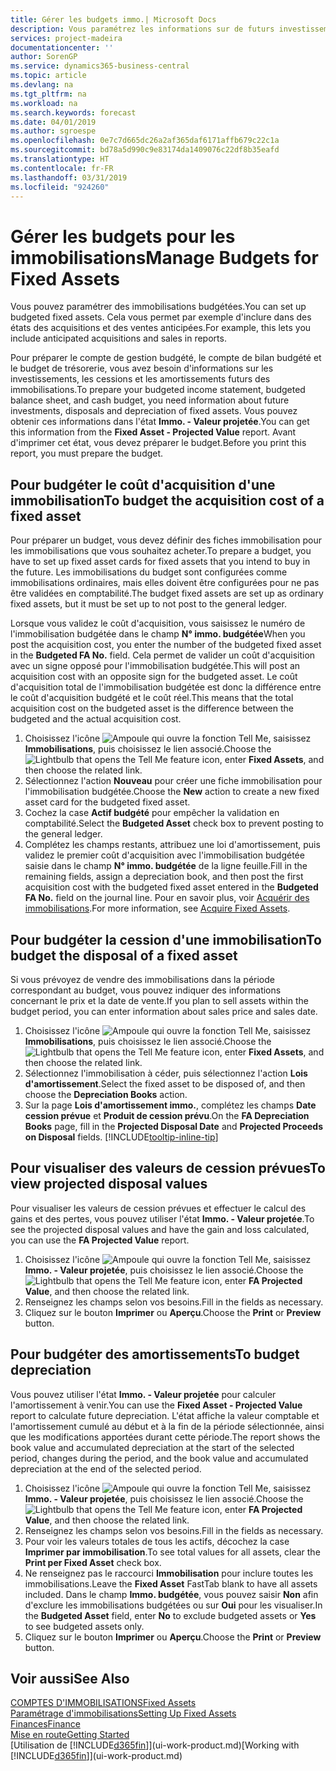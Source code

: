 ```yaml
---
title: Gérer les budgets immo.| Microsoft Docs
description: Vous paramétrez les informations sur de futurs investissements, cessions, et amortissements d'immobilisations pour préparer les budgets et les prévisions.
services: project-madeira
documentationcenter: ''
author: SorenGP
ms.service: dynamics365-business-central
ms.topic: article
ms.devlang: na
ms.tgt_pltfrm: na
ms.workload: na
ms.search.keywords: forecast
ms.date: 04/01/2019
ms.author: sgroespe
ms.openlocfilehash: 0e7c7d665dc26a2af365daf6171affb679c22c1a
ms.sourcegitcommit: bd78a5d990c9e83174da1409076c22df8b35eafd
ms.translationtype: HT
ms.contentlocale: fr-FR
ms.lasthandoff: 03/31/2019
ms.locfileid: "924260"
---
```

# <a name="manage-budgets-for-fixed-assets"></a><span data-ttu-id="03a2f-103">Gérer les budgets pour les immobilisations</span><span class="sxs-lookup"><span data-stu-id="03a2f-103">Manage Budgets for Fixed Assets</span></span>
<span data-ttu-id="03a2f-104">Vous pouvez paramétrer des immobilisations budgétées.</span><span class="sxs-lookup"><span data-stu-id="03a2f-104">You can set up budgeted fixed assets.</span></span> <span data-ttu-id="03a2f-105">Cela vous permet par exemple d'inclure dans des états des acquisitions et des ventes anticipées.</span><span class="sxs-lookup"><span data-stu-id="03a2f-105">For example, this lets you include anticipated acquisitions and sales in reports.</span></span>  

<span data-ttu-id="03a2f-106">Pour préparer le compte de gestion budgété, le compte de bilan budgété et le budget de trésorerie, vous avez besoin d'informations sur les investissements, les cessions et les amortissements futurs des immobilisations.</span><span class="sxs-lookup"><span data-stu-id="03a2f-106">To prepare your budgeted income statement, budgeted balance sheet, and cash budget, you need information about future investments, disposals and depreciation of fixed assets.</span></span> <span data-ttu-id="03a2f-107">Vous pouvez obtenir ces informations dans l'état **Immo. - Valeur projetée**.</span><span class="sxs-lookup"><span data-stu-id="03a2f-107">You can get this information from the **Fixed Asset - Projected Value** report.</span></span> <span data-ttu-id="03a2f-108">Avant d'imprimer cet état, vous devez préparer le budget.</span><span class="sxs-lookup"><span data-stu-id="03a2f-108">Before you print this report, you must prepare the budget.</span></span>  

## <a name="to-budget-the-acquisition-cost-of-a-fixed-asset"></a><span data-ttu-id="03a2f-109">Pour budgéter le coût d'acquisition d'une immobilisation</span><span class="sxs-lookup"><span data-stu-id="03a2f-109">To budget the acquisition cost of a fixed asset</span></span>
<span data-ttu-id="03a2f-110">Pour préparer un budget, vous devez définir des fiches immobilisation pour les immobilisations que vous souhaitez acheter.</span><span class="sxs-lookup"><span data-stu-id="03a2f-110">To prepare a budget, you have to set up fixed asset cards for fixed assets that you intend to buy in the future.</span></span> <span data-ttu-id="03a2f-111">Les immobilisations du budget sont configurées comme immobilisations ordinaires, mais elles doivent être configurées pour ne pas être validées en comptabilité.</span><span class="sxs-lookup"><span data-stu-id="03a2f-111">The budget fixed assets are set up as ordinary fixed assets, but it must be set up to not post to the general ledger.</span></span>

<span data-ttu-id="03a2f-112">Lorsque vous validez le coût d'acquisition, vous saisissez le numéro de l'immobilisation budgétée dans le champ **N° immo. budgétée**</span><span class="sxs-lookup"><span data-stu-id="03a2f-112">When you post the acquisition cost, you enter the number of the budgeted fixed asset in the **Budgeted FA No.** field.</span></span> <span data-ttu-id="03a2f-113">Cela permet de valider un coût d'acquisition avec un signe opposé pour l'immobilisation budgétée.</span><span class="sxs-lookup"><span data-stu-id="03a2f-113">This will post an acquisition cost with an opposite sign for the budgeted asset.</span></span> <span data-ttu-id="03a2f-114">Le coût d'acquisition total de l'immobilisation budgétée est donc la différence entre le coût d'acquisition budgété et le coût réel.</span><span class="sxs-lookup"><span data-stu-id="03a2f-114">This means that the total acquisition cost on the budgeted asset is the difference between the budgeted and the actual acquisition cost.</span></span>

1. <span data-ttu-id="03a2f-115">Choisissez l'icône ![Ampoule qui ouvre la fonction Tell Me](media/ui-search/search_small.png "Dites-moi ce que vous voulez faire"), saisissez **Immobilisations**, puis choisissez le lien associé.</span><span class="sxs-lookup"><span data-stu-id="03a2f-115">Choose the ![Lightbulb that opens the Tell Me feature](media/ui-search/search_small.png "Tell me what you want to do") icon, enter **Fixed Assets**, and then choose the related link.</span></span>
2. <span data-ttu-id="03a2f-116">Sélectionnez l'action **Nouveau** pour créer une fiche immobilisation pour l'immobilisation budgétée.</span><span class="sxs-lookup"><span data-stu-id="03a2f-116">Choose the **New** action to create a new fixed asset card for the budgeted fixed asset.</span></span>
3. <span data-ttu-id="03a2f-117">Cochez la case **Actif budgété** pour empêcher la validation en comptabilité.</span><span class="sxs-lookup"><span data-stu-id="03a2f-117">Select the **Budgeted Asset** check box to prevent posting to the general ledger.</span></span>
4. <span data-ttu-id="03a2f-118">Complétez les champs restants, attribuez une loi d'amortissement, puis validez le premier coût d'acquisition avec l'immobilisation budgétée saisie dans le champ **N° immo. budgétée** de la ligne feuille.</span><span class="sxs-lookup"><span data-stu-id="03a2f-118">Fill in the remaining fields, assign a depreciation book, and then post the first acquisition cost with the budgeted fixed asset entered in the **Budgeted FA No.** field on the journal line.</span></span> <span data-ttu-id="03a2f-119">Pour en savoir plus, voir [Acquérir des immobilisations](fa-how-acquire.md).</span><span class="sxs-lookup"><span data-stu-id="03a2f-119">For more information, see [Acquire Fixed Assets](fa-how-acquire.md).</span></span>

## <a name="to-budget-the-disposal-of-a-fixed-asset"></a><span data-ttu-id="03a2f-120">Pour budgéter la cession d'une immobilisation</span><span class="sxs-lookup"><span data-stu-id="03a2f-120">To budget the disposal of a fixed asset</span></span>
<span data-ttu-id="03a2f-121">Si vous prévoyez de vendre des immobilisations dans la période correspondant au budget, vous pouvez indiquer des informations concernant le prix et la date de vente.</span><span class="sxs-lookup"><span data-stu-id="03a2f-121">If you plan to sell assets within the budget period, you can enter information about sales price and sales date.</span></span>

1. <span data-ttu-id="03a2f-122">Choisissez l'icône ![Ampoule qui ouvre la fonction Tell Me](media/ui-search/search_small.png "Dites-moi ce que vous voulez faire"), saisissez **Immobilisations**, puis choisissez le lien associé.</span><span class="sxs-lookup"><span data-stu-id="03a2f-122">Choose the ![Lightbulb that opens the Tell Me feature](media/ui-search/search_small.png "Tell me what you want to do") icon, enter **Fixed Assets**, and then choose the related link.</span></span>
2. <span data-ttu-id="03a2f-123">Sélectionnez l'immobilisation à céder, puis sélectionnez l'action **Lois d'amortissement**.</span><span class="sxs-lookup"><span data-stu-id="03a2f-123">Select the fixed asset to be disposed of, and then choose the **Depreciation Books** action.</span></span>
3. <span data-ttu-id="03a2f-124">Sur la page **Lois d'amortissement immo.**, complétez les champs **Date cession prévue** et **Produit de cession prévu**.</span><span class="sxs-lookup"><span data-stu-id="03a2f-124">On the **FA Depreciation Books** page, fill in the **Projected Disposal Date** and **Projected Proceeds on Disposal** fields.</span></span> [!INCLUDE[tooltip-inline-tip](includes/tooltip-inline-tip_md.md)]

## <a name="to-view-projected-disposal-values"></a><span data-ttu-id="03a2f-125">Pour visualiser des valeurs de cession prévues</span><span class="sxs-lookup"><span data-stu-id="03a2f-125">To view projected disposal values</span></span>
<span data-ttu-id="03a2f-126">Pour visualiser les valeurs de cession prévues et effectuer le calcul des gains et des pertes, vous pouvez utiliser l'état **Immo. - Valeur projetée**.</span><span class="sxs-lookup"><span data-stu-id="03a2f-126">To see the projected disposal values and have the gain and loss calculated, you can use the **FA Projected Value** report.</span></span>

1. <span data-ttu-id="03a2f-127">Choisissez l'icône ![Ampoule qui ouvre la fonction Tell Me](media/ui-search/search_small.png "Dites-moi ce que vous voulez faire"), saisissez **Immo. - Valeur projetée**, puis choisissez le lien associé.</span><span class="sxs-lookup"><span data-stu-id="03a2f-127">Choose the ![Lightbulb that opens the Tell Me feature](media/ui-search/search_small.png "Tell me what you want to do") icon, enter **FA Projected Value**, and then choose the related link.</span></span>
2. <span data-ttu-id="03a2f-128">Renseignez les champs selon vos besoins.</span><span class="sxs-lookup"><span data-stu-id="03a2f-128">Fill in the fields as necessary.</span></span>
3. <span data-ttu-id="03a2f-129">Cliquez sur le bouton **Imprimer** ou **Aperçu**.</span><span class="sxs-lookup"><span data-stu-id="03a2f-129">Choose the **Print** or **Preview** button.</span></span>

## <a name="to-budget-depreciation"></a><span data-ttu-id="03a2f-130">Pour budgéter des amortissements</span><span class="sxs-lookup"><span data-stu-id="03a2f-130">To budget depreciation</span></span>
<span data-ttu-id="03a2f-131">Vous pouvez utiliser l'état **Immo. - Valeur projetée** pour calculer l'amortissement à venir.</span><span class="sxs-lookup"><span data-stu-id="03a2f-131">You can use the **Fixed Asset - Projected Value** report to calculate future depreciation.</span></span> <span data-ttu-id="03a2f-132">L'état affiche la valeur comptable et l'amortissement cumulé au début et à la fin de la période sélectionnée, ainsi que les modifications apportées durant cette période.</span><span class="sxs-lookup"><span data-stu-id="03a2f-132">The report shows the book value and accumulated depreciation at the start of the selected period, changes during the period, and the book value and accumulated depreciation at the end of the selected period.</span></span>

1. <span data-ttu-id="03a2f-133">Choisissez l'icône ![Ampoule qui ouvre la fonction Tell Me](media/ui-search/search_small.png "Dites-moi ce que vous voulez faire"), saisissez **Immo. - Valeur projetée**, puis choisissez le lien associé.</span><span class="sxs-lookup"><span data-stu-id="03a2f-133">Choose the ![Lightbulb that opens the Tell Me feature](media/ui-search/search_small.png "Tell me what you want to do") icon, enter **FA Projected Value**, and then choose the related link.</span></span>
2. <span data-ttu-id="03a2f-134">Renseignez les champs selon vos besoins.</span><span class="sxs-lookup"><span data-stu-id="03a2f-134">Fill in the fields as necessary.</span></span>
3. <span data-ttu-id="03a2f-135">Pour voir les valeurs totales de tous les actifs, décochez la case **Imprimer par immobilisation**.</span><span class="sxs-lookup"><span data-stu-id="03a2f-135">To see total values for all assets, clear the **Print per Fixed Asset** check box.</span></span>
4. <span data-ttu-id="03a2f-136">Ne renseignez pas le raccourci **Immobilisation** pour inclure toutes les immobilisations.</span><span class="sxs-lookup"><span data-stu-id="03a2f-136">Leave the **Fixed Asset** FastTab blank to have all assets included.</span></span> <span data-ttu-id="03a2f-137">Dans le champ **Immo. budgétée**, vous pouvez saisir **Non** afin d'exclure les immobilisations budgétées ou sur **Oui** pour les visualiser.</span><span class="sxs-lookup"><span data-stu-id="03a2f-137">In the **Budgeted Asset** field, enter **No** to exclude budgeted assets or **Yes** to see budgeted assets only.</span></span>
5. <span data-ttu-id="03a2f-138">Cliquez sur le bouton **Imprimer** ou **Aperçu**.</span><span class="sxs-lookup"><span data-stu-id="03a2f-138">Choose the **Print** or **Preview** button.</span></span>

## <a name="see-also"></a><span data-ttu-id="03a2f-139">Voir aussi</span><span class="sxs-lookup"><span data-stu-id="03a2f-139">See Also</span></span>
[<span data-ttu-id="03a2f-140">COMPTES D'IMMOBILISATIONS</span><span class="sxs-lookup"><span data-stu-id="03a2f-140">Fixed Assets</span></span>](fa-manage.md)  
[<span data-ttu-id="03a2f-141">Paramétrage d'immobilisations</span><span class="sxs-lookup"><span data-stu-id="03a2f-141">Setting Up Fixed Assets</span></span>](fa-setup.md)  
[<span data-ttu-id="03a2f-142">Finances</span><span class="sxs-lookup"><span data-stu-id="03a2f-142">Finance</span></span>](finance.md)  
[<span data-ttu-id="03a2f-143">Mise en route</span><span class="sxs-lookup"><span data-stu-id="03a2f-143">Getting Started</span></span>](product-get-started.md)  
<span data-ttu-id="03a2f-144">[Utilisation de [!INCLUDE[d365fin](includes/d365fin_md.md)]](ui-work-product.md)</span><span class="sxs-lookup"><span data-stu-id="03a2f-144">[Working with [!INCLUDE[d365fin](includes/d365fin_md.md)]](ui-work-product.md)</span></span>
